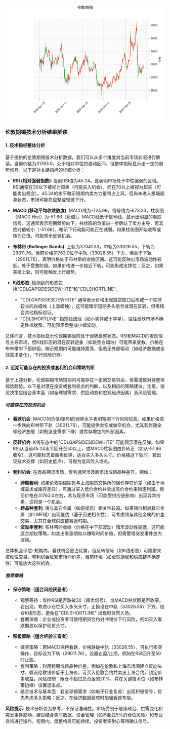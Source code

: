 ![图](stan.png)

### 伦敦期锡技术分析结果解读

#### 1. 技术指标整体分析
基于提供的伦敦期锡技术分析数据，我们可以从多个维度对当前市场状况进行解读。当前价格为31763.0，处于相对中性的波动区间，但整体指标显示出一定的弱势信号。以下是对关键指标的详细分析：

- **RSI (相对强弱指数)**: 当前RSI值为45.24，这表明市场处于中性偏弱的区域。RSI通常在30以下被视为超卖（可能买入机会），而在70以上被视为超买（可能卖出机会）。45.24的水平暗示短期内卖方力量稍占上风，但尚未进入极端超卖状态，市场可能在盘整或轻微下行。

- **MACD (移动平均收敛散度)**: MACD线为-724.99，信号线为-673.33，柱状图（MACD Hist）为-51.66（负值）。MACD线低于信号线，显示出明显的看跌信号，这通常表示短期趋势向下。柱状图的负值进一步确认了卖方主导，但其绝对值较小（-51.66），暗示下行动能可能正在减弱。如果柱状图开始收窄或转为正值，可能预示反转机会。

- **布林带 (Bollinger Bands)**: 上轨为37041.33，中轨为33026.55，下轨为29011.76。当前价格31763.0位于中轨（33026.55）下方，但高于下轨（29011.76），表明价格处于布林带的收缩区间。这可能反映出市场波动性较低，处于盘整阶段。如果价格进一步接近下轨，可能形成支撑位；反之，如果突破上轨，则可能触发上行趋势。

- **K线形态**: 检测到的形态包括"CDLGAPSIDESIDEWHITE"和"CDLSHORTLINE"。 
  - "CDLGAPSIDESIDEWHITE" 通常表示价格出现跳空缺口后形成一个实体较长的白蜡烛（上涨蜡烛），这可能暗示短期多头信号或潜在反转，但需结合其他指标验证。
  - "CDLSHORTLINE" 指短线蜡烛（如小实体或十字星），往往反映市场不确定性或犹豫，可能预示盘整或小幅波动。
  
总体而言，技术指标显示伦敦期锡当前处于弱势盘整状态。RSI和MACD的看跌信号主导市场，但K线形态的潜在反转迹象（如跳空白蜡烛）可能带来变数。价格在布林带中下部徘徊，暗示短期内可能维持震荡，但若无外部驱动（如经济数据或全球需求变化），下行风险仍存。

#### 2. 近期可能存在的投资或套利机会和策略判断
基于上述分析，伦敦期锡市场短期内可能存在一定的交易机会，但需谨慎对待整体弱势趋势。以下是对潜在投资或套利机会的判断，以及相应的策略建议。注意，投资决策应结合基本面（如全球锡需求、供应动态和宏观经济因素）及风险管理。

##### 可能存在的投资机会
- **看跌机会**: MACD的负值和RSI的弱势水平表明短期下行风险较高。如果价格进一步跌向布林带下轨（29011.76），可能提供卖空或做空机会，尤其若伴随全球经济放缓（如制造业需求下降）或库存增加的外部因素。
  
- **反转机会**: K线形态中的"CDLGAPSIDESIDEWHITE" 可能预示潜在反弹。如果RSI从当前45.24水平回升至50以上，或MACD柱状图由负转正（如从-51.66收窄），这可能标志着超卖反弹，适合买入多头头寸。价格接近下轨时，若出现技术支撑（如历史低点），可视为低风险入场点。

- **套利机会**: 在商品期货市场，套利通常涉及跨市场或跨品种差异。例如：
  - **跨期套利**: 如果伦敦期锡期货与上海期货交易所的锡价存在价差（如由于地域需求或库存差异），可通过买入低价合约并卖出高价合约来锁定利润。目前价格在31763.0左右，若与现货市场（可能受供应链影响）出现异常价差，这将是一个机会。
  - **跨品种套利**: 锡与其它金属（如铜或铝）相关性较高。如果锡价相对其它金属（如LME铜）出现低估（基于历史相关性），可考虑锡与其他金属的价差交易，尤其在全球供应链紧张时期。
  - **波动率套利**: 布林带的收缩（价格在中下部波动）暗示波动性较低，这可能适合期权策略，如卖出看涨期权以赚取时间价值，但需警惕突发事件放大波动。

总体机会评估: 短期内，看跌机会更占优势，但反转信号（如K线形态）可能带来波动性交易。套利机会依赖市场间价差，当前环境（如全球通胀和供应链不确定性）可能放大这些机会。

##### 推荐策略
- **保守策略（适合风险厌恶者）**: 
  - 观察等待：监控RSI是否跌破30（超卖信号），或MACD柱状图是否收窄。若出现，考虑小仓位买入多头头寸，止损设在中轨（33026.55）下方。结合K线形态，避免在"CDLSHORTLINE" 出现时贸然入场。
  - 套期保值：企业或投资者可使用期货合约对冲锡价下行风险，例如买入看跌期权以保护现货头寸。

- **积极策略（适合经验丰富者）**:
  - 做空策略：若MACD保持看跌，价格跌破中轨（33026.55），可执行卖空操作，目标设为下轨（29011.76）。设置止盈/止损，例如在RSI回升至50时止盈。
  - 套利策略：利用跨期或跨品种价差，例如在伦敦和上海市场间建立反向头寸。假设伦敦锡价低于上海价，可买入伦敦合约并卖出上海合约，锁定价差收益。风险控制：限仓不超过总资金的20%，并在关键技术位（如布林带边缘）设置退出点。
  - 结合技术与基本面：若全球锡需求（如电子行业复苏）出现积极信号，优先考虑多头策略；反之，在经济数据疲软时加强看跌布局。

**风险提示**: 技术分析仅为参考，不保证准确性。市场受制于地缘政治、供需变化和突发事件影响，建议结合实时数据、资金管理（如不超过5%的仓位风险）和专业咨询进行操作。短期内，盘整格局可能持续，投资者需耐心等待确认信号。